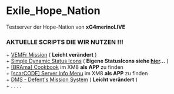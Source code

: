 # Exile_Hope_Nation
Testserver der Hope-Nation von <b>xG4merinoLIVE</b>

<h3><b>AKTUELLE SCRIPTS DIE WIR NUTZEN !!!</b></h3>
+ <a href="http://www.exilemod.com/topic/66-a3_vemf_reloaded-by-it07" target="_blank">VEMFr Mission</a> ( <b>Leicht verändert</b> )
<br>+ <a href="http://www.exilemod.com/topic/19519-release-simple-dynamic-status-icons" target="_blank">Simple Dynamic Status Icons</a> ( <b>Eigene StatusIcons siehe <a href="https://github.com/xG4merinoLIVE/Exile_Hope_Nation\Screenshots\Statusicons.png" target="_blank">hier</a>...</b> )
<br>+ <a href="http://www.exilemod.com/topic/11296-xm8-app-brama-cookbook-updated" target="_blank">[BRAma] Cookbook</a> im XM8 <b>als APP</b> zu finden
<br>+ <a href="http://www.exilemod.com/topic/13687-scarcode-server-info-menu" target="_blank">[scarCODE] Server Info Menu</a> im XM8 <b>als APP</b> zu finden
<br>+ <a href="http://www.exilemod.com/topic/61-dms-defents-mission-system" target="_blank">DMS - Defent's Mission System</a> ( <b>Leicht verändert</b> )
<br>+ . . . .
